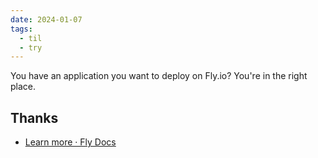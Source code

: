 ```yaml
---
date: 2024-01-07
tags:
  - til
  - try
---
```


You have an application you want to deploy on Fly.io? You're in the right place.

## Thanks

- [Learn more · Fly Docs](https://fly.io/docs/hands-on/next/)
